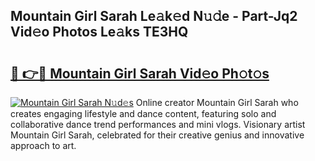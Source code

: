 ## Mountain Girl Sarah Le𝚊k𝚎d N𝚞𝚍e - Part-Jq2 Vid𝚎o Photos Le𝚊ks TE3HQ

# <h2><a href="http://fbf7co.evod.top/?m=Mountain+Girl+Sarah">🔗 👉🔴 Mountain Girl Sarah Vid𝚎o Ph𝚘t𝚘s</a></h2>

[![Mountain Girl Sarah N𝚞d𝚎s](https://i.imgur.com/8V9OHl7.gif)](http://fbf7co.evod.top/?m=Mountain+Girl+Sarah)
Online creator Mountain Girl Sarah who creates engaging lifestyle and dance content, featuring solo and collaborative dance trend performances and mini vlogs. Visionary artist Mountain Girl Sarah, celebrated for their creative genius and innovative approach to art. 
